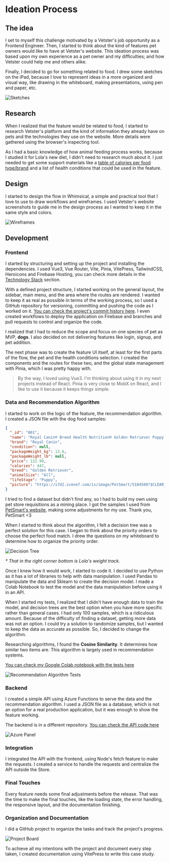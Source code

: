 # Ideation Process

## The idea

I set to myself this challenge motivated by a Vetster's job opportunity as a Frontend Engineer. Then, I started to think about the kind of features pet owners would like to have at Vetster's website. This ideation process was based upon my own experience as a pet owner and my difficulties; and how Vetster could help me and others alike.

Finally, I decided to go for something related to food. I drew some sketches on the iPad, because I love to represent ideas in a more organized and visual way, like drawing in the whiteboard, making presentations, using pen and paper, etc.

![Sketches](./images/ipad_note.png)

## Research

When I realized that the feature would be related to food, I started to research Vetster's platform and the kind of information they already have on pets and the technologies they use on the website. More details were gathered using the browser's inspecting tool.

As I had a basic knowledge of how animal feeding process works, because I studied it for Lola's new diet, I didn't need to research much about it. I just needed to get some support materials like a [table of calories per food type/brand](https://www.franklinanimalclinic.vet/sites/site-2382/documents/Dog_Dry_Foods1.pdf) and a list of health conditions that could be used in the feature.

## Design

I started to design the flow in Whimsical, a simple and practical tool that I love to use to draw workflows and wireframes. I used Vetster's website screenshots to guide me in the design process as I wanted to keep it in the same style and colors.

![Wireframes](./images/wireframes.png)

## Development

### Frontend

I started by structuring and setting up the project and installing the dependencies. I used Vue3, Vue Router, Vite, Pinia, VitePress, TailwindCSS, Heroicons and Firebase Hosting, you can check more details in the [Technology Stack](/project-scope.md#technology-stack) section.

With a defined project structure, I started working on the general layout, the sidebar, main menu, and the area where the routes are rendered. I wanted to keep it as real as possible in terms of the working process, so I used a GitHub repository for versioning, committing and pushing the code as I worked on it. [You can check the project's commit history here](https://github.com/clarabatt/pet-food-advice/commits/main/). I even created workflows to deploy the application on Firebase and branches and pull requests to control and organize the code.

I realized that I had to reduce the scope and focus on one species of pet as MVP, **dogs**. I also decided on not delivering features like login, signup, and pet addition.

The next phase was to create the feature UI itself, at least for the first parts of the flow, the pet and the health conditions selection. I created the components and the routes for these two, and the global state management with Pinia, which I was pretty happy with.

> By the way, I loved using Vue3. I'm thinking about using it in my next projects instead of React.
> Pinia is very close to MobX on React, and I like to use it because it keeps things simple.

### Data and Recommendation Algorithm

I started to work on the logic of the feature, the recommendation algorithm. I created a JSON file with the dog food samples:

```json
{
  "_id": "001",
  "name": "Royal Canin® Breed Health Nutrition® Golden Retriever Puppy Dry Dog Food",
  "brand": "Royal Canin",
  "condition": null,
  "packageWeight_kg": 13.6,
  "packageWeight_lb": null,
  "price": 122.99,
  "calories": 447,
  "breed": "Golden Retriever",
  "animalSize": "All",
  "lifeStage": "Puppy",
  "picture": "https://s7d2.scene7.com/is/image/PetSmart/5184508?$CLEARjpg$"
}
```

I tried to find a dataset but didn't find any, so I had to build my own using pet store requisitions as a mining place. I got the samples I used from [PetSmart's website](https://www.petsmart.ca/dog/food/dry-food/authority+blue-buffalo+hills-science-diet+natural-balance+nutrience+purina-pro-plan+royal-canin/?pmin=0.01&srule=best-sellers), making some adjustments for my use. Thank you, PetSmart <3

When I started to think about the algorithm, I felt a decision tree was a perfect solution for this case. I began to think about the priority orders to choose the perfect food match. I drew the questions on my whiteboard to determine how to organize the priority order.

![Decision Tree](./images/decision-tree-thinking.jpg)

_\* That in the right corner bottom is Lola's weight track._

Once I knew how it would work, I started to code it. I decided to use Python as it has a lot of libraries to help with data manipulation. I used Pandas to manipulate the data and Sklearn to create the decision model. I made a Colab Notebook to test the model and the data manipulation before using it in an API.

When I started my tests, I realized that I didn't have enough data to train the model, and decision trees are the best option when you have more specific rather than general cases. I had only 100 samples, which is a ridiculous amount. Because of the difficulty of finding a dataset, getting more data was not an option. I could try a solution to randomize samples, but I wanted to keep the data as accurate as possible. So, I decided to change the algorithm.

Researching algorithms, I found the **Cosine Similarity**. It determines how similar two items are. This algorithm is largely used in recommendation systems.

[You can check my Google Colab notebook with the tests here](https://colab.research.google.com/drive/1iEG3p1saytlS0wGL7Upbh8W7b5FDvt1t?usp=sharing)

![Recommendation Algorithm Tests](./images/recommendation-model.png)

### Backend

I created a simple API using Azure Functions to serve the data and the recommendation algorithm. I used a JSON file as a database, which is not an option for a real production application, but it was enough to show the feature working.

The backend is in a different repository. [You can check the API code here](https://github.com/clarabatt/pet-food-advice-api)

![Azure Panel](./images/azure-functions.png)

### Integration

I integrated the API with the frontend, using Node's fetch feature to make the requests. I created a service to handle the requests and centralize the API outside the Store.

### Final Touches

Every feature needs some final adjustments before the release. That was the time to make the final touches, like the loading state, the error handling, the responsive layout, and the documentation finishing.

### Organization and Documentation

I did a GitHub project to organize the tasks and track the project's progress.

![Project Board](./images/tasks-management.png)

To achieve all my intentions with the project and document every step taken, I created documentation using VitePress to write this case study.

